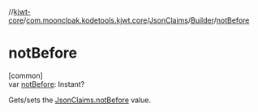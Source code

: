 //[kjwt-core](../../../../index.md)/[com.mooncloak.kodetools.kjwt.core](../../index.md)/[JsonClaims](../index.md)/[Builder](index.md)/[notBefore](not-before.md)

# notBefore

[common]\
var [notBefore](not-before.md): Instant?

Gets/sets the [JsonClaims.notBefore](../not-before.md) value.
